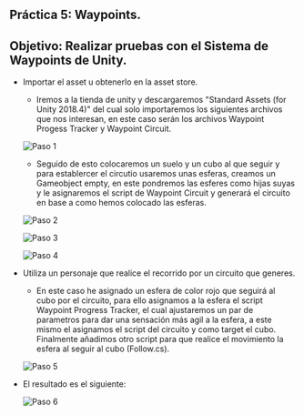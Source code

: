 ## Práctica 5: Waypoints.
## Objetivo: Realizar pruebas con el Sistema de Waypoints de Unity.

 - Importar el asset u obtenerlo en la asset store.
    - Iremos a la tienda de unity y descargaremos "Standard Assets (for Unity 2018.4)" del cual solo importaremos los siguientes archivos que nos interesan, en este caso serán los archivos Waypoint Progess Tracker y Waypoint Circuit.
    
    ![Paso 1](gifs/Captura5.png)
    
     - Seguido de esto colocaremos un suelo y un cubo al que seguir y para establercer el circutio usaremos unas esferas, creamos un Gameobject empty, en este pondremos las esferes como hijas suyas y le asignaremos el script de Waypoint Circuit y generará el circuito en base a como hemos colocado las esferas.
      
   ![Paso 2](gifs/Captura1.png)
   
   ![Paso 3](gifs/Captura2.png)  
   
   ![Paso 4](gifs/Captura3.png)  
    
   
 - Utiliza un personaje que realice el recorrido por un circuito que generes.
    - En este caso he asignado un esfera de color rojo que seguirá al cubo por el circuito, para ello asignamos a la esfera el script Waypoint Progress Tracker, el cual ajustaremos un par de parametros para dar una sensación más agil a la esfera, a este mismo el asignamos el script del circuito y como target el cubo. Finalmente añadimos otro script para que realice el movimiento la esfera al seguir al cubo (Follow.cs).
    
   ![Paso 5](gifs/Captura4.png)  
   
- El resultado es el siguiente:

   ![Paso 6](gifs/Ejercicio.gif)  
